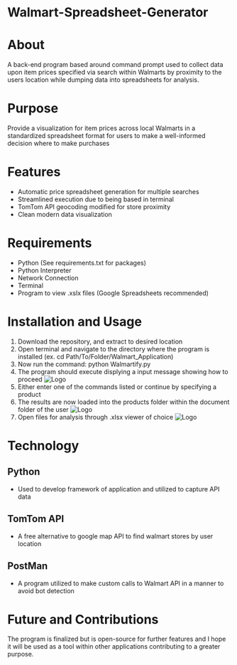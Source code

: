 # Walmart-Spreadsheet-Generator
# About
A back-end program based around command prompt used to collect data upon item prices specified via search within Walmarts by proximity to the users location while dumping data into spreadsheets for analysis.

# Purpose
Provide a visualization for item prices across local Walmarts in a standardized spreadsheet format for users to make a well-informed decision where to make purchases

# Features
* Automatic price spreadsheet generation for multiple searches
* Streamlined execution due to being based in terminal
* TomTom API geocoding modified for store proximity
* Clean modern data visualization

# Requirements
* Python (See requirements.txt for packages)
* Python Interpreter
* Network Connection
* Terminal
* Program to view .xslx files (Google Spreadsheets recommended)

# Installation and Usage
 1. Download the repository, and extract to desired location
 2. Open terminal and navigate to the directory where the program is installed (ex. cd Path/To/Folder/Walmart_Application)
 3. Now run the command: python Walmartify.py
 4. The program should execute displying a input message showing how to proceed
 ![Logo](Walmart-Spreadsheet-Generator/Walmart_Application/README_Images/Start.png)
 6. Either enter one of the commands listed or continue by specifying a product
 7. The results are now loaded into the products folder within the document folder of the user
 ![Logo](Walmart-Spreadsheet-Generator/Walmart_Application/README_Images/done.png)
 9. Open files for analysis through .xlsx viewer of choice
 ![Logo](Walmart-Spreadsheet-Generator/Walmart_Application/README_Images/sheets.png)

# Technology
## Python
* Used to develop framework of application and utilized to capture API data
## TomTom API
* A free alternative to google map API to find walmart stores by user location
## PostMan 
* A program utilized to make custom calls to Walmart API in a manner to avoid bot detection

# Future and Contributions
The program is finalized but is open-source for further features and I hope it will be used as a tool within other applications contributing to a greater purpose. 
